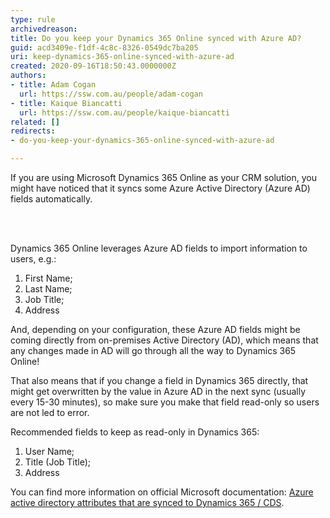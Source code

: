 ```yaml
---
type: rule
archivedreason: 
title: Do you keep your Dynamics 365 Online synced with Azure AD?
guid: acd3409e-f1df-4c8c-8326-0549dc7ba205
uri: keep-dynamics-365-online-synced-with-azure-ad
created: 2020-09-16T18:50:43.0000000Z
authors:
- title: Adam Cogan
  url: https://ssw.com.au/people/adam-cogan
- title: Kaique Biancatti
  url: https://ssw.com.au/people/kaique-biancatti
related: []
redirects:
- do-you-keep-your-dynamics-365-online-synced-with-azure-ad

---
```



<p class="ssw15-rteElement-P">If you are using Microsoft Dynamics 365 Online as your CRM solution, you might have noticed that it syncs some Azure Active Directory (Azure AD) fields automatically.<br></p>
<br><excerpt class='endintro'></excerpt><br>
<p>​Dynamics 365 Online leverages Azure AD fields to import information to users, e.g.&#58;<br></p><ol><li>First Name;</li><li>Last Name;</li><li>Job Title;</li><li>Address</li></ol><p>And, depending on your configuration, these Azure AD fields might be coming directly from on-premises Active Directory (AD), which means that any changes made in AD will go through all the way to Dynamics 365 Online!</p><p>That also means that if you change a field in Dynamics 365 directly, that might get overwritten by the value in Azure AD in the next sync (usually every 15-30 minutes), so make sure you make that field read-only so users are not led to error.</p><p>Recommended fields to keep as read-only in Dynamics 365&#58;</p><ol><li>User Name;</li><li>Title (Job Title);</li><li>Address</li></ol><p>You can find more information on official Microsoft documentation&#58; 
   <a href="https&#58;//community.dynamics.com/crm/f/microsoft-dynamics-crm-forum/386022/info-azure-active-directory-attributes-that-are-synced-to-dynamics-365-cds">Azure active directory attributes that are synced to Dynamics 365 / CDS</a>​.<br></p>


